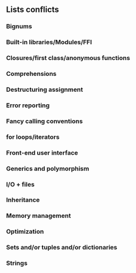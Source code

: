 ## Lists conflicts

### Bignums

### Built-in libraries/Modules/FFI

### Closures/first class/anonymous functions

### Comprehensions

### Destructuring assignment

### Error reporting

### Fancy calling conventions

### for loops/iterators

### Front-end user interface

### Generics and polymorphism

### I/O + files

### Inheritance

### Memory management

### Optimization

### Sets and/or tuples and/or dictionaries

### Strings
